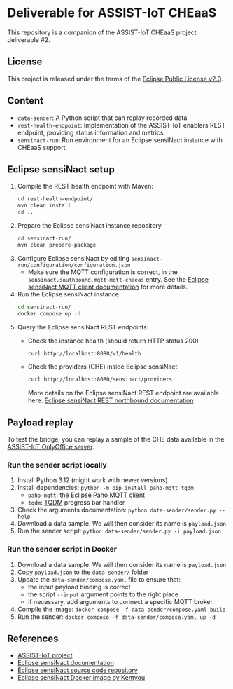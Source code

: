 # Deliverable for ASSIST-IoT CHEaaS

This repository is a companion of the ASSIST-IoT CHEaaS project deliverable #2.

## License

This project is released under the terms of the [Eclipse Public License v2.0](./LICENSE).

## Content

* `data-sender`: A Python script that can replay recorded data.
* `rest-health-endpoint`: Implementation of the ASSIST-IoT enablers REST endpoint, providing status information and metrics.
* `sensinact-run`: Run environment for an Eclipse sensiNact instance with CHEaaS support.

## Eclipse sensiNact setup

1. Compile the REST health endpoint with Maven:
   ```bash
   cd rest-health-endpoint/
   mvn clean install
   cd ..
   ```
2. Prepare the Eclipse sensiNact instance repository
   ```bash
   cd sensinact-run/
   mvn clean prepare-package
   ```
3. Configure Eclipse sensiNact by editing `sensinact-run/configuration/configuration.json`
   * Make sure the MQTT configuration is correct, in the `sensinact.southbound.mqtt~mqtt-cheeas` entry.
   See the [Eclipse sensiNact MQTT client documentation](https://eclipse-sensinact.readthedocs.io/en/latest/southbound/mqtt/mqtt-client.html#configuration) for more details.
4. Run the Eclipse sensiNact instance
   ```bash
   cd sensinact-run/
   docker compose up -d
   ```
5. Query the Eclipse sensiNact REST endpoints:
   * Check the instance health (should return HTTP status 200)
     ```bash
     curl http://localhost:8080/v1/health
     ```
   * Check the providers (CHE) inside Eclipse sensiNact:
     ```bash
     curl http://localhost:8080/sensinact/providers
     ```

     More details on the Eclipse sensiNact REST endpoint are available here:
     [Eclipse sensiNact REST northbound documentation](https://eclipse-sensinact.readthedocs.io/en/latest/northbound/RestDataAccess.html)

## Payload replay

To test the bridge, you can replay a sample of the CHE data available in the [ASSIST-IoT OnlyOffice server](https://onlyoffice.assist-iot.eu/).

### Run the sender script locally

1. Install Python 3.12 (might work with newer versions)
2. Install dependencies: `python -m pip install paho-mqtt tqdm`
    * `paho-mqtt`: the [Eclipse Paho MQTT client](https://eclipse.dev/paho/index.php?page=clients/python/index.php)
    * `tqdm`: [TQDM](https://tqdm.github.io/) progress bar handler
3. Check the arguments documentation: `python data-sender/sender.py --help`
4. Download a data sample. We will then consider its name is `payload.json`
5. Run the sender script:
   `python data-sender/sender.py -i payload.json`

### Run the sender script in Docker

1. Download a data sample. We will then consider its name is `payload.json`
2. Copy `payload.json` to the `data-sender/` folder
3. Update the `data-sender/compose.yaml` file to ensure that:
   * the input payload binding is correct
   * the script `--input` argument points to the right place
   * if necessary, add arguments to connect a specific MQTT broker
4. Compile the image: `docker compose -f data-sender/compose.yaml build`
5. Run the sender: `docker compose -f data-sender/compose.yaml up -d`

## References

* [ASSIST-IoT project](https://assist-iot.eu/)
* [Eclipse sensiNact documentation](https://eclipse-sensinact.readthedocs.io/)
* [Eclipse sensiNact source code repository](https://github.com/eclipse/org.eclipse.sensinact.gateway)
* [Eclipse sensiNact Docker image by Kentyou](https://github.com/kentyou/eclipse-sensinact-container)

